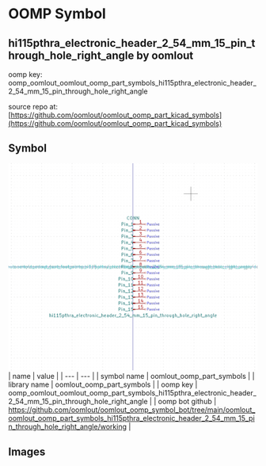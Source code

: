 # OOMP Symbol  
## hi115pthra_electronic_header_2_54_mm_15_pin_through_hole_right_angle  by oomlout  
  
oomp key: oomp_oomlout_oomlout_oomp_part_symbols_hi115pthra_electronic_header_2_54_mm_15_pin_through_hole_right_angle  
  
source repo at: [https://github.com/oomlout/oomlout_oomp_part_kicad_symbols](https://github.com/oomlout/oomlout_oomp_part_kicad_symbols)  
## Symbol  
  
[![working.png](working_600.png)](working.png)  
| name | value | 
| --- | --- | 
| symbol name | oomlout_oomp_part_symbols | 
| library name | oomlout_oomp_part_symbols | 
| oomp key | oomp_oomlout_oomlout_oomp_part_symbols_hi115pthra_electronic_header_2_54_mm_15_pin_through_hole_right_angle | 
| oomp bot github | https://github.com/oomlout/oomlout_oomp_symbol_bot/tree/main/oomlout_oomlout_oomp_part_symbols_hi115pthra_electronic_header_2_54_mm_15_pin_through_hole_right_angle/working | 
## Images  
